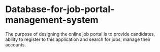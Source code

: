 # Database-for-job-portal-management-system
The purpose of designing the online job portal is to provide candidates, ability to register to this application and search for jobs, manage their accounts.
